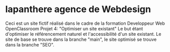# lapanthere agence de Webdesign

Ceci est un site fictif réalisé dans le cadre de la formation Developpeur Web OpenClassroom Projet 4: "Optimiser un site existant" 
Le but étant d'optimiser le référencement naturel et l'accessibilité d'un site existant.
Le site de base se trouve dans la branche "main", le site optimisé se trouve dans la branche "SEO".
